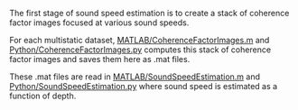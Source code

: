 The first stage of sound speed estimation is to create a stack of coherence factor images focused at various sound speeds.

For each multistatic dataset, [MATLAB/CoherenceFactorImages.m](../MATLAB/CoherenceFactorImages.m) and [Python/CoherenceFactorImages.py](../Python/CoherenceFactorImages.py) computes this stack of coherence factor images and saves them here as .mat files.

These .mat files are read in [MATLAB/SoundSpeedEstimation.m](../MATLAB/SoundSpeedEstimation.m) and [Python/SoundSpeedEstimation.py](../Python/SoundSpeedEstimation.py) where sound speed is estimated as a function of depth.
